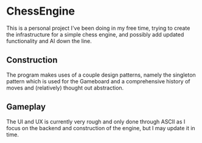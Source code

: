 # ChessEngine

This is a personal project I've been doing in my free time, trying to create the infrastructure for a simple chess engine, and possibly add updated functionality and AI down the line.

## Construction

The program makes uses of a couple design patterns, namely the singleton pattern which is used for the Gameboard and a comprehensive history of moves and (relatively) thought out abstraction.

## Gameplay

The UI and UX is currently very rough and only done through ASCII as I focus on the backend and construction of the engine, but I may update it in time.
